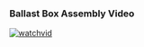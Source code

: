 ### Ballast Box Assembly Video

[![watchvid](https://raw.githubusercontent.com/scottmayberry/MUR/raw/main/hardware/Assembly/assembly_videos/ballast_box/ballast_box_thumbnail.png)](https://raw.githubusercontent.com/scottmayberry/MUR/raw/main/hardware/Assembly/assembly_videos/ballast_box/ballast_box_assembly.mp4)
